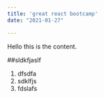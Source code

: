 ```yaml
---
title: 'great react bootcamp'
date: "2021-01-27" 

---
```



Hello this is the content. 


##sldkfjaslf
1. dfsdfa
2. sdklfjs
3. fdslafs